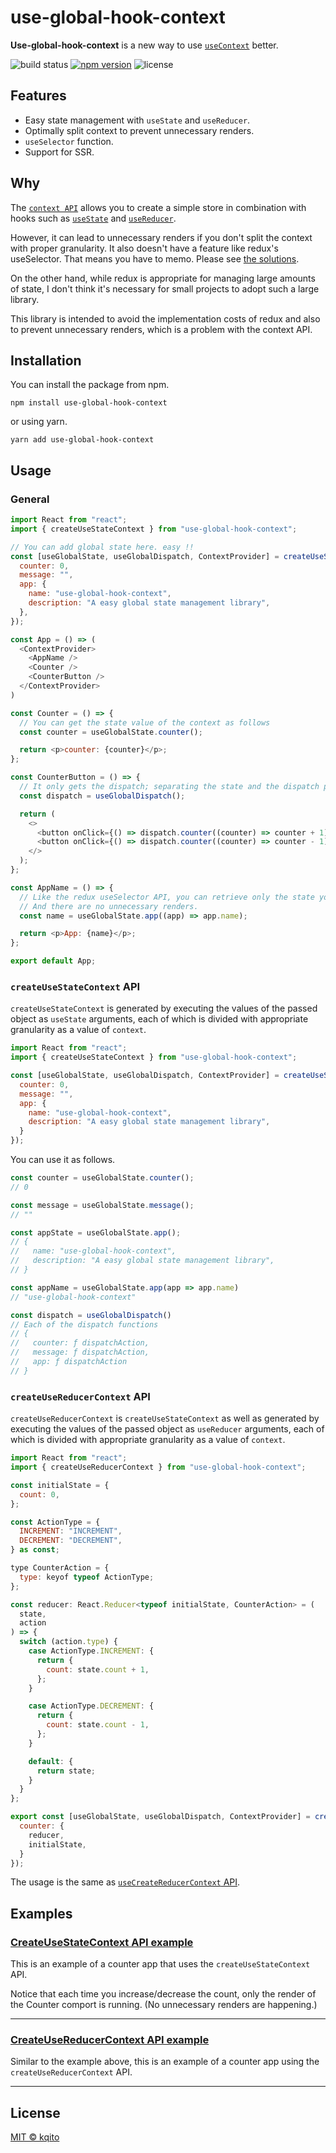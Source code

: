 # use-global-hook-context

**Use-global-hook-context** is a new way to use [`useContext`](https://reactjs.org/docs/hooks-reference.html#usecontext) better.

![build status](https://github.com/kqito/use-global-hook-context/workflows/Node.js%20CI/badge.svg)
[![npm version](https://badge.fury.io/js/use-global-hook-context.svg)](https://badge.fury.io/js/use-global-hook-context)
![license](https://img.shields.io/github/license/kqito/use-global-hook-context)

## Features
- Easy state management with `useState` and `useReducer`.
- Optimally split context to prevent unnecessary renders.
- `useSelector` function.
- Support for SSR.

## Why
The [`context API`](https://reactjs.org/docs/context.html) allows you to create a simple store in combination with hooks such as [`useState`](https://reactjs.org/docs/hooks-reference.html#usestate) and [`useReducer`](https://reactjs.org/docs/hooks-reference.html#usereducer).

However, it can lead to unnecessary renders if you don't split the context with proper granularity. It also doesn't have a feature like redux's useSelector. That means you have to memo. Please see [the solutions](https://github.com/facebook/react/issues/15156#issuecomment-474590693).

On the other hand, while redux is appropriate for managing large amounts of state, I don't think it's necessary for small projects to adopt such a large library.

This library is intended to avoid the implementation costs of redux and also to prevent unnecessary renders, which is a problem with the context API.

## Installation
You can install the package from npm.
```
npm install use-global-hook-context
```

or using yarn.
```
yarn add use-global-hook-context
```


## Usage
### General
```javascript
import React from "react";
import { createUseStateContext } from "use-global-hook-context";

// You can add global state here. easy !!
const [useGlobalState, useGlobalDispatch, ContextProvider] = createUseStateContext({
  counter: 0,
  message: "",
  app: {
    name: "use-global-hook-context",
    description: "A easy global state management library",
  },
});

const App = () => (
  <ContextProvider>
    <AppName />
    <Counter />
    <CounterButton />
  </ContextProvider>
)

const Counter = () => {
  // You can get the state value of the context as follows
  const counter = useGlobalState.counter();

  return <p>counter: {counter}</p>;
};

const CounterButton = () => {
  // It only gets the dispatch; separating the state and the dispatch prevents extra renders.
  const dispatch = useGlobalDispatch();

  return (
    <>
      <button onClick={() => dispatch.counter((counter) => counter + 1)}>+ 1</button>
      <button onClick={() => dispatch.counter((counter) => counter - 1)}>- 1</button>
    </>
  );
};

const AppName = () => {
  // Like the redux useSelector API, you can retrieve only the state you need.
  // And there are no unnecessary renders.
  const name = useGlobalState.app((app) => app.name);

  return <p>App: {name}</p>;
};

export default App;
```


### `createUseStateContext` API
  `createUseStateContext` is generated by executing the values of the passed object as `useState` arguments, each of which is divided with appropriate granularity as a value of `context`.

```javascript
import React from "react";
import { createUseStateContext } from "use-global-hook-context";

const [useGlobalState, useGlobalDispatch, ContextProvider] = createUseStateContext({
  counter: 0,
  message: "",
  app: {
    name: "use-global-hook-context",
    description: "A easy global state management library",
  }
});
```

You can use it as follows.

```javascript
const counter = useGlobalState.counter();
// 0

const message = useGlobalState.message();
// ""

const appState = useGlobalState.app();
// {
//   name: "use-global-hook-context",
//   description: "A easy global state management library",
// }

const appName = useGlobalState.app(app => app.name)
// "use-global-hook-context"

const dispatch = useGlobalDispatch()
// Each of the dispatch functions
// {
//   counter: ƒ dispatchAction,
//   message: ƒ dispatchAction,
//   app: ƒ dispatchAction
// }
```

### `createUseReducerContext` API
`createUseReducerContext` is `createUseStateContext` as well as generated by executing the values of the passed object as `useReducer` arguments, each of which is divided with appropriate granularity as a value of `context`.

```javascript
import React from "react";
import { createUseReducerContext } from "use-global-hook-context";

const initialState = {
  count: 0,
};

const ActionType = {
  INCREMENT: "INCREMENT",
  DECREMENT: "DECREMENT",
} as const;

type CounterAction = {
  type: keyof typeof ActionType;
};

const reducer: React.Reducer<typeof initialState, CounterAction> = (
  state,
  action
) => {
  switch (action.type) {
    case ActionType.INCREMENT: {
      return {
        count: state.count + 1,
      };
    }

    case ActionType.DECREMENT: {
      return {
        count: state.count - 1,
      };
    }

    default: {
      return state;
    }
  }
};

export const [useGlobalState, useGlobalDispatch, ContextProvider] = createUseReducerContext({
  counter: {
    reducer,
    initialState,
  }
});
```

The usage is the same as [`useCreateReducerContext` API](https://github.com/kqito/use-global-hook-context#createusestatecontext-api).

## Examples
### [CreateUseStateContext API example](https://codesandbox.io/s/use-global-hook-context-examplecreateusestatecontexts-p5ug4 "CodeSandBox")
This is an example of a counter app that uses the `createUseStateContext` API.

Notice that each time you increase/decrease the count, only the render of the Counter comport is running. (No unnecessary renders are happening.)


------------
### [CreateUseReducerContext API example](https://codesandbox.io/s/use-global-hook-context-examplecreateusereducercontexts-xfdxc?file=/src/App.tsx "CodeSandBox")
Similar to the example above, this is an example of a counter app using the `createUseReducerContext` API.


------------

## License
[MIT © kqito](./LICENSE)

